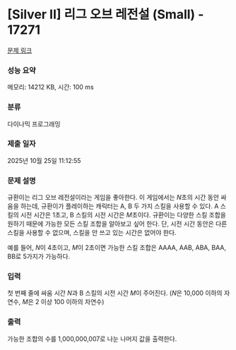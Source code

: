 # [Silver II] 리그 오브 레전설 (Small) - 17271 

[문제 링크](https://www.acmicpc.net/problem/17271) 

### 성능 요약

메모리: 14212 KB, 시간: 100 ms

### 분류

다이나믹 프로그래밍

### 제출 일자

2025년 10월 25일 11:12:55

### 문제 설명

<p>규환이는 리그 오브 레전설이라는 게임을 좋아한다. 이 게임에서는 <em>N</em>초의 시간 동안 싸움을 하는데, 규환이가 플레이하는 캐릭터는 A, B 두 가지 스킬을 사용할 수 있다.  A 스킬의 시전 시간은 1초고, B 스킬의 시전 시간은 <em>M</em>초이다. 규환이는 다양한 스킬 조합을 원하기 때문에 가능한 모든 스킬 조합을 알아보고 싶어 한다. 단, 시전 시간 동안은 다른 스킬을 사용할 수 없으며, 스킬을 안 쓰고 있는 시간은 없어야 한다.</p>

<p>예를 들어, <em>N</em>이 4초이고, <em>M</em>이 2초이면 가능한 스킬 조합은 AAAA, AAB, ABA, BAA, BB로 5가지가 가능하다.</p>

### 입력 

 <p>첫 번째 줄에 싸움 시간 <em>N</em>과 B 스킬의 시전 시간 <em>M</em>이 주어진다. (<em>N</em>은 10,000 이하의 자연수, <em>M</em>은 2 이상 100 이하의 자연수)</p>

### 출력 

 <p>가능한 조합의 수를 1,000,000,007로 나눈 나머지 값을 출력한다.</p>


